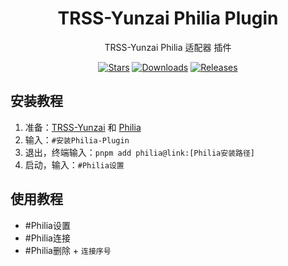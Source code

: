 <div align="center">

# TRSS-Yunzai Philia Plugin

TRSS-Yunzai Philia 适配器 插件

[![Stars](https://img.shields.io/github/stars/TRSSo/Yunzai-Philia-Plugin?color=yellow&label=收藏)](../../stargazers)
[![Downloads](https://img.shields.io/github/downloads/TRSSo/Yunzai-Philia-Plugin/total?color=blue&label=下载)](../../archive/main.tar.gz)
[![Releases](https://img.shields.io/github/v/release/TRSSo/Yunzai-Philia-Plugin?color=green&label=发行版)](../../releases/latest)

</div>

## 安装教程

1. 准备：[TRSS-Yunzai](../../../Yunzai) 和 [Philia](../../../Philia)
2. 输入：`#安装Philia-Plugin`
3. 退出，终端输入：`pnpm add philia@link:[Philia安装路径]`
4. 启动，输入：`#Philia设置`

## 使用教程

- #Philia设置
- #Philia连接
- #Philia删除 + `连接序号`
